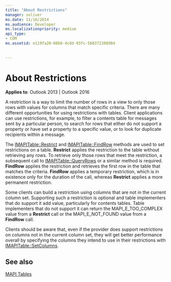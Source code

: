 ```yaml
---
title: "About Restrictions"
manager: soliver
ms.date: 11/16/2014
ms.audience: Developer
ms.localizationpriority: medium
api_type:
- COM
ms.assetid: e119fa20-08b8-4c8d-93fc-56037220890d
 
 
---
```


# About Restrictions

  
  
**Applies to**: Outlook 2013 | Outlook 2016 
  
A restriction is a way to limit the number of rows in a view to only those rows with values for columns that match specific criteria. There are many different opportunities for using restrictions with tables. Client applications can use restrictions, for example, to filter a contents table for messages sent by a particular person, to search for rows that either do not support a property or have set a property to a specific value, or to look for duplicate recipients within a message. 
  
The [IMAPITable::Restrict](imapitable-restrict.md) and [IMAPITable::FindRow](imapitable-findrow.md) methods are used to set restrictions on a table. **Restrict** applies the restriction to the table without retrieving any rows. To retrieve only those rows that meet the restriction, a subsequent call to [IMAPITable::QueryRows](imapitable-queryrows.md) or a similar method is required. **FindRow** applies the restriction and retrieves the first row in the table that matches the criteria. **FindRow** applies a temporary restriction, which is in existence only for the duration of the call, whereas **Restrict** applies a more permanent restriction. 
  
Some clients can build a restriction using columns that are not in the current column set. Supporting such a restriction is optional and table implementers that do support it add value, particularly for contents tables. Table implementers that do not support it can return the MAPI_E_TOO_COMPLEX value from a **Restrict** call or the MAPI_E_NOT_FOUND value from a **FindRow** call. 
  
Clients should be aware that, even if the provider does support restrictions on columns not in the current column set, they will get better performance overall by specifying the columns they intend to use in their restrictions with [IMAPITable::SetColumns](imapitable-setcolumns.md).
  
## See also



[MAPI Tables](mapi-tables.md)

